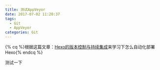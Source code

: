 ```yaml
---
title: 测试AppVeyor
date: 2017-07-02 11:20:37
tags:
  - Git
  - AppVeyor
categories: Git
---
```


{% cq %}根据这篇文章：[Hexo的版本控制与持续集成](https://formulahendry.github.io/2016/12/04/hexo-ci/)来学习下怎么自动化部署Hexo{% endcq %}

测试一下